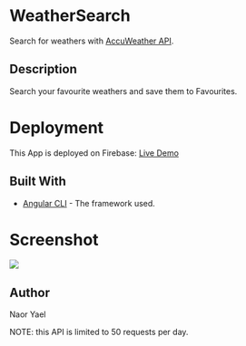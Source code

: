 # WeatherSearch
Search for weathers with [AccuWeather API](https://developer.accuweather.com//).

## Description
Search your favourite weathers and save them to Favourites.

# Deployment
 This App is deployed on Firebase: [Live Demo](https://weather-19181.firebaseapp.com/)

## Built With
* [Angular CLI](https://cli.angular.io//) - The framework used.

 # Screenshot
<img src="https://user-images.githubusercontent.com/47955339/96555566-9b181680-12c0-11eb-8012-18d3d53e7533.png" width:50>

## Author
Naor Yael

NOTE: this API is limited to 50 requests per day.
